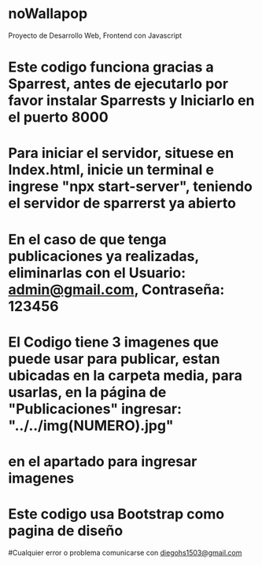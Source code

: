 # noWallapop
Proyecto de Desarrollo Web, Frontend con Javascript

# Este codigo funciona gracias a Sparrest, antes de ejecutarlo por favor instalar Sparrests y Iniciarlo en el puerto 8000
# Para iniciar el servidor, situese en Index.html, inicie un terminal e ingrese "npx start-server", teniendo el servidor de sparrerst ya abierto
# En el caso de que tenga publicaciones ya realizadas, eliminarlas con el Usuario: admin@gmail.com, Contraseña: 123456
# El Codigo tiene 3 imagenes que puede usar para publicar, estan ubicadas en la carpeta media, para usarlas, en la página de "Publicaciones" ingresar: "../../img(NUMERO).jpg"
# en el apartado para ingresar imagenes
# Este codigo usa Bootstrap como pagina de diseño
#Cualquier error o problema comunicarse con diegohs1503@gmail.com

